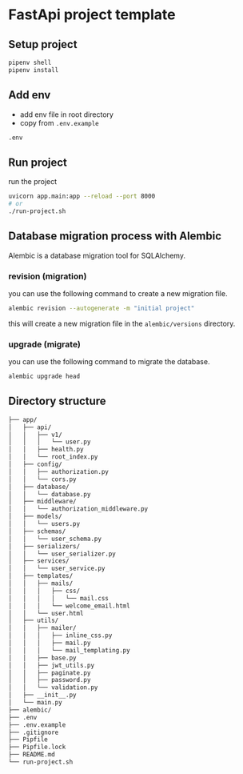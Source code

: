 # FastApi project template

## Setup project
```bash
pipenv shell
pipenv install
```

## Add env
* add env file in root directory
* copy from `.env.example`

```bash
.env
```

## Run project

run the project
```bash
uvicorn app.main:app --reload --port 8000
# or
./run-project.sh
```

## Database migration process with Alembic
Alembic is a database migration tool for SQLAlchemy.

### revision (migration)
you can use the following command to create a new migration file.

```bash
alembic revision --autogenerate -m "initial project"
```

this will create a new migration file in the `alembic/versions` directory.

### upgrade (migrate)
you can use the following command to migrate the database.

```bash
alembic upgrade head
```

## Directory structure

```bash
├── app/
│   ├── api/
│   │   ├── v1/
│   │   │   └── user.py
│   │   ├── health.py
│   │   └── root_index.py
│   ├── config/
│   │   ├── authorization.py
│   │   └── cors.py
│   ├── database/
│   │   └── database.py
│   ├── middleware/
│   │   └── authorization_middleware.py
│   ├── models/
│   │   └── users.py
│   ├── schemas/
│   │   └── user_schema.py
│   ├── serializers/
│   │   └── user_serializer.py
│   ├── services/
│   │   └── user_service.py
│   ├── templates/
│   │   ├── mails/
│   │   │   ├── css/
│   │   │   │   └── mail.css
│   │   │   └── welcome_email.html
│   │   └── user.html
│   ├── utils/
│   │   ├── mailer/
│   │   │   ├── inline_css.py
│   │   │   ├── mail.py
│   │   │   └── mail_templating.py
│   │   ├── base.py
│   │   ├── jwt_utils.py
│   │   ├── paginate.py
│   │   ├── password.py
│   │   └── validation.py
│   ├── __init__.py
│   └── main.py
├── alembic/
├── .env
├── .env.example
├── .gitignore
├── Pipfile
├── Pipfile.lock
├── README.md
└── run-project.sh
```
